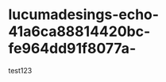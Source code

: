 lucumadesings-echo-41a6ca88814420bc-fe964dd91f8077a-
====================================================

test123
